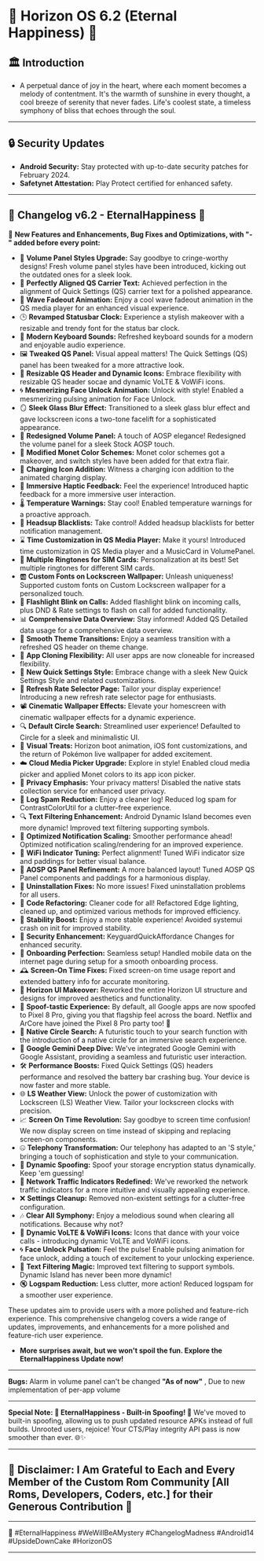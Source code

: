 # 🌄 **Horizon OS 6.2 (Eternal Happiness) 🌟**

## 🏛️ **Introduction**
- A perpetual dance of joy in the heart, where each moment becomes a melody of contentment. It's the warmth of sunshine in every thought, a cool breeze of serenity that never fades. Life's coolest state, a timeless symphony of bliss that echoes through the soul.

---

## 🔒 **Security Updates**
- **Android Security:** Stay protected with up-to-date security patches for February 2024.
- **Safetynet Attestation:** Play Protect certified for enhanced safety.

---

## 🚀 **Changelog v6.2 - EternalHappiness 🚀**

🔧 **New Features and Enhancements, Bug Fixes and Optimizations, with "-" added before every point:**

- 🔧 **Volume Panel Styles Upgrade:** Say goodbye to cringe-worthy designs! Fresh volume panel styles have been introduced, kicking out the outdated ones for a sleek look.
- 📶 **Perfectly Aligned QS Carrier Text:** Achieved perfection in the alignment of Quick Settings (QS) carrier text for a polished appearance.
- 🌊 **Wave Fadeout Animation:** Enjoy a cool wave fadeout animation in the QS media player for an enhanced visual experience.
- 🕒 **Revamped Statusbar Clock:** Experience a stylish makeover with a resizable and trendy font for the status bar clock.
- 🎹 **Modern Keyboard Sounds:** Refreshed keyboard sounds for a modern and enjoyable audio experience.
- 🖼️ **Tweaked QS Panel:** Visual appeal matters! The Quick Settings (QS) panel has been tweaked for a more attractive look.
- 🔄 **Resizable QS Header and Dynamic Icons:** Embrace flexibility with resizable QS header socae and dynamic VoLTE & VoWiFi icons.
- 🌀 **Mesmerizing Face Unlock Animation:** Unlock with style! Enabled a mesmerizing pulsing animation for Face Unlock.
- 🪞 **Sleek Glass Blur Effect:** Transitioned to a sleek glass blur effect and gave lockscreen icons a two-tone facelift for a sophisticated appearance.
- 🔄 **Redesigned Volume Panel:** A touch of AOSP elegance! Redesigned the volume panel for a sleek Stock AOSP touch.
- 🎨 **Modified Monet Color Schemes:** Monet color schemes got a makeover, and switch styles have been added for that extra flair.
- 🔄 **Charging Icon Addition:** Witness a charging icon addition to the animated charging display.
- 🎵 **Immersive Haptic Feedback:** Feel the experience! Introduced haptic feedback for a more immersive user interaction.
- 🌡️ **Temperature Warnings:** Stay cool! Enabled temperature warnings for a proactive approach.
- 🚦 **Headsup Blacklists:** Take control! Added headsup blacklists for better notification management.
- ⌛ **Time Customization in QS Media Player:** Make it yours! Introduced time customization in QS Media player and a MusicCard in VolumePanel.
- 🔔 **Multiple Ringtones for SIM Cards:** Personalization at its best! Set multiple ringtones for different SIM cards.
- 🆎 **Custom Fonts on Lockscreen Wallpaper:** Unleash uniqueness! Supported custom fonts on Custom Lockscreen wallpaper for a personalized touch.
- 🔦 **Flashlight Blink on Calls:** Added flashlight blink on incoming calls, plus DND & Rate settings to flash on call for added functionality.
- 📊 **Comprehensive Data Overview:** Stay informed! Added QS Detailed data usage for a comprehensive data overview.
- 🔄 **Smooth Theme Transitions:** Enjoy a seamless transition with a refreshed QS header on theme change.
- 🔄 **App Cloning Flexibility:** All user apps are now cloneable for increased flexibility.
- 🔄 **New Quick Settings Style:** Embrace change with a sleek New Quick Settings Style and related customizations.
- 🔄 **Refresh Rate Selector Page:** Tailor your display experience! Introducing a new refresh rate selector page for enthusiasts.
- 📽️ **Cinematic Wallpaper Effects:** Elevate your homescreen with cinematic wallpaper effects for a dynamic experience.
- 🔍 **Default Circle Search:** Streamlined user experience! Defaulted to Circle for a sleek and minimalistic UI.
- 🎉 **Visual Treats:** Horizon boot animation, iOS font customizations, and the return of Pokémon live wallpaper for added excitement.
- ☁️ **Cloud Media Picker Upgrade:** Explore in style! Enabled cloud media picker and applied Monet colors to its app icon picker.
- 🚫 **Privacy Emphasis:** Your privacy matters! Disabled the native stats collection service for enhanced user privacy.
- 🚫 **Log Spam Reduction:** Enjoy a cleaner log! Reduced log spam for ContrastColorUtil for a clutter-free experience.
- 🔍 **Text Filtering Enhancement:** Android Dynamic Island becomes even more dynamic! Improved text filtering supporting symbols.
- 📐 **Optimized Notification Scaling:** Smoother performance ahead! Optimized notification scaling/rendering for an improved experience.
- 📶 **WiFi Indicator Tuning:** Perfect alignment! Tuned WiFi indicator size and paddings for better visual balance.
- 🔄 **AOSP QS Panel Refinement:** A more balanced layout! Tuned AOSP QS Panel components and paddings for a harmonious display.
- 🚫 **Uninstallation Fixes:** No more issues! Fixed uninstallation problems for all users.
- 🔄 **Code Refactoring:** Cleaner code for all! Refactored Edge lighting, cleaned up, and optimized various methods for improved efficiency.
- 🚀 **Stability Boost:** Enjoy a more stable experience! Avoided systemui crash on init for improved stability.
- 🔐 **Security Enhancement:** KeyguardQuickAffordance Changes for enhanced security.
- 📱 **Onboarding Perfection:** Seamless setup! Handled mobile data on the internet page during setup for a smooth onboarding process.
- 🕰️ **Screen-On Time Fixes:** Fixed screen-on time usage report and extended battery info for accurate monitoring.
- 🔧 **Horizon UI Makeover:** Reworked the entire Horizon UI structure and designs for improved aesthetics and functionality.
- 🔄 **Spoof-tastic Experience:** By default, all Google apps are now spoofed to Pixel 8 Pro, giving you that flagship feel across the board. Netflix and ArCore have joined the Pixel 8 Pro party too! 🎉
- 🔄 **Native Circle Search:** A futuristic touch to your search function with the introduction of a native circle for an immersive search experience.
- 🌌 **Google Gemini Deep Dive:** We've integrated Google Gemini with Google Assistant, providing a seamless and futuristic user interaction.
- 🛠️ **Performance Boosts:** Fixed Quick Settings (QS) headers performance and resolved the battery bar crashing bug. Your device is now faster and more stable.
- 🌐 **LS Weather View:** Unlock the power of customization with Lockscreen (LS) Weather View. Tailor your lockscreen clocks with precision.
- 📈 **Screen On Time Revolution:** Say goodbye to screen time confusion! We now display screen on time instead of skipping and replacing screen-on components.
- 🤐 **Telephony Transformation:** Our telephony has adapted to an 'S style,' bringing a touch of sophistication and style to your communication.
- 🔄 **Dynamic Spoofing:** Spoof your storage encryption status dynamically. Keep 'em guessing!
- 📶 **Network Traffic Indicators Redefined:** We've reworked the network traffic indicators for a more intuitive and visually appealing experience.
- ❌ **Settings Cleanup:** Removed non-existent settings for a clutter-free configuration.
- 🎶 **Clear All Symphony:** Enjoy a melodious sound when clearing all notifications. Because why not?
- 📱 **Dynamic VoLTE & VoWiFi Icons:** Icons that dance with your voice calls - introducing dynamic VoLTE and VoWiFi icons.
- 🌀 **Face Unlock Pulsation:** Feel the pulse! Enable pulsing animation for face unlock, adding a touch of excitement to your unlocking experience.
- 📝 **Text Filtering Magic:** Improved text filtering to support symbols. Dynamic Island has never been more dynamic!
- 🔇 **Logspam Reduction:** Less clutter, more action! Reduced logspam for a smoother user experience.

These updates aim to provide users with a more polished and feature-rich experience.
This comprehensive changelog covers a wide range of updates, improvements, and enhancements for a more polished and feature-rich user experience.

- **More surprises await, but we won't spoil the fun. Explore the EternalHappiness Update now!**

---

**Bugs:** 
Alarm in volume panel can't be changed **"As of now"** , Due to new implementation of per-app volume

---

**Special Note: 🚀 EternalHappiness - Built-in Spoofing! 🚀** We've moved to built-in spoofing, allowing us to push updated resource APKs instead of full builds. Unrooted users, rejoice! Your CTS/Play integrity API pass is now smoother than ever. 🌐✨

---

## 🙌 **Disclaimer:** I Am Grateful to Each and Every Member of the Custom Rom Community [All Roms, Developers, Coders, etc.] for their Generous Contribution 🙏

---

🚀 #EternalHappiness #WeWillBeAMystery #ChangelogMadness #Android14 #UpsideDownCake #HorizonOS

---









